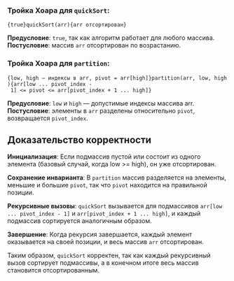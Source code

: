 ### Тройка Хоара для `quickSort`:

`{true}quickSort(arr){arr отсортирован}`

**Предусловие**: `true`, так как алгоритм работает для любого массива.
**Постусловие**: массив `arr` отсортирован по возрастанию.

### Тройка Хоара для `partition`:

`{low, high — индексы в arr, pivot = arr[high]}partition(arr, low, high){arr[low ... pivot_index - 1] <= pivot <= arr[pivot_index + 1 ... high]}`

**Предусловие**: `low` и `high` — допустимые индексы массива arr.
**Постусловие**: элементы в `arr` разделены относительно `pivot`, возвращается `pivot_index`.

## Доказательство корректности  

**Инициализация**: Если подмассив пустой или состоит из одного элемента (базовый случай, когда low >= high), он уже отсортирован.

**Сохранение инварианта**: В `partition` массив разделяется на элементы, меньшие и большие `pivot`, так что `pivot` находится на правильной позиции.

**Рекурсивные вызовы**: `quickSort` вызывается для подмассивов `arr[low ... pivot_index - 1]` и `arr[pivot_index + 1 ... high]`, и каждый подмассив сортируется аналогичным образом.

**Завершение**: Когда рекурсия завершается, каждый элемент оказывается на своей позиции, и весь массив `arr` отсортирован.

Таким образом, `quickSort` корректен, так как каждый рекурсивный вызов сортирует подмассивы, а в конечном итоге весь массив становится отсортированным.